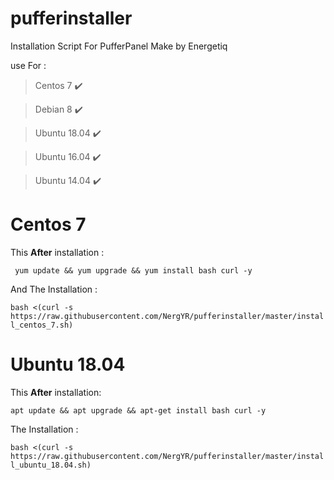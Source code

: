 # pufferinstaller
Installation Script For PufferPanel Make by Energetiq


use For :
> Centos 7 ✔️

> Debian 8 ✔️

> Ubuntu 18.04 ✔️

> Ubuntu 16.04 ✔️

> Ubuntu 14.04 ✔️


# Centos 7

This **After** installation :

``` yum update && yum upgrade && yum install bash curl -y```

And The Installation :

``` bash <(curl -s https://raw.githubusercontent.com/NergYR/pufferinstaller/master/install_centos_7.sh) ```

# Ubuntu 18.04

This **After** installation:

```apt update && apt upgrade && apt-get install bash curl -y```

The Installation :

``` bash <(curl -s https://raw.githubusercontent.com/NergYR/pufferinstaller/master/install_ubuntu_18.04.sh) ```



